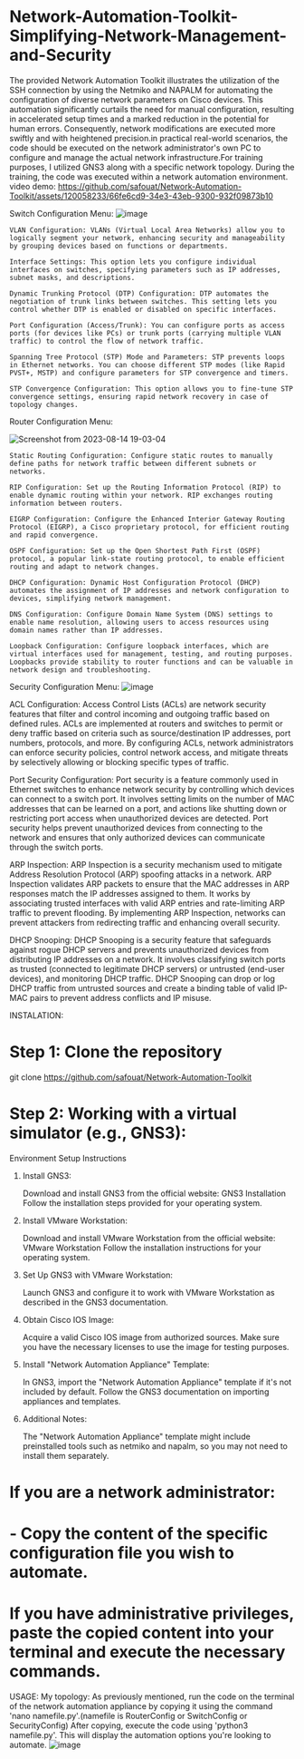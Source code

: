 # Network-Automation-Toolkit-Simplifying-Network-Management-and-Security
The provided Network Automation Toolkit illustrates the utilization of the SSH connection by using the Netmiko and NAPALM  for automating the configuration of diverse network parameters on Cisco devices. This automation  significantly curtails the need for manual configuration, resulting in accelerated setup times and a marked reduction in the potential for human errors. Consequently, network modifications are executed more swiftly and with heightened precision.in practical real-world scenarios, the code should be executed on the network administrator's own PC to configure and manage the actual network infrastructure.For training purposes, I utilized GNS3 along with a specific network topology. During the training, the code was executed within a network automation environment.
video demo:
https://github.com/safouat/Network-Automation-Toolkit/assets/120058233/66fe6cd9-34e3-43eb-9300-932f09873b10


Switch Configuration Menu:
![image](https://github.com/safouat/Network-Automation-Toolkit/assets/120058233/f521c8a8-305e-44b9-8e05-355cdd92aae1)




    VLAN Configuration: VLANs (Virtual Local Area Networks) allow you to logically segment your network, enhancing security and manageability by grouping devices based on functions or departments.

    Interface Settings: This option lets you configure individual interfaces on switches, specifying parameters such as IP addresses, subnet masks, and descriptions.

    Dynamic Trunking Protocol (DTP) Configuration: DTP automates the negotiation of trunk links between switches. This setting lets you control whether DTP is enabled or disabled on specific interfaces.

    Port Configuration (Access/Trunk): You can configure ports as access ports (for devices like PCs) or trunk ports (carrying multiple VLAN traffic) to control the flow of network traffic.

    Spanning Tree Protocol (STP) Mode and Parameters: STP prevents loops in Ethernet networks. You can choose different STP modes (like Rapid PVST+, MSTP) and configure parameters for STP convergence and timers.

    STP Convergence Configuration: This option allows you to fine-tune STP convergence settings, ensuring rapid network recovery in case of topology changes.

Router Configuration Menu:

![Screenshot from 2023-08-14 19-03-04](https://github.com/safouat/Network-Automation-Toolkit/assets/120058233/e77f4851-f4a5-4997-be15-e084de4fe743)

    Static Routing Configuration: Configure static routes to manually define paths for network traffic between different subnets or networks.

    RIP Configuration: Set up the Routing Information Protocol (RIP) to enable dynamic routing within your network. RIP exchanges routing information between routers.

    EIGRP Configuration: Configure the Enhanced Interior Gateway Routing Protocol (EIGRP), a Cisco proprietary protocol, for efficient routing and rapid convergence.

    OSPF Configuration: Set up the Open Shortest Path First (OSPF) protocol, a popular link-state routing protocol, to enable efficient routing and adapt to network changes.

    DHCP Configuration: Dynamic Host Configuration Protocol (DHCP) automates the assignment of IP addresses and network configuration to devices, simplifying network management.

    DNS Configuration: Configure Domain Name System (DNS) settings to enable name resolution, allowing users to access resources using domain names rather than IP addresses.

    Loopback Configuration: Configure loopback interfaces, which are virtual interfaces used for management, testing, and routing purposes. Loopbacks provide stability to router functions and can be valuable in network design and troubleshooting.
Security Configuration Menu:
![image](https://github.com/safouat/Network-Automation-Toolkit/assets/120058233/36ee41b4-eda2-48c5-a7f5-cad41c3b92c5)


ACL Configuration:
Access Control Lists (ACLs) are network security features that filter and control incoming and outgoing traffic based on defined rules. ACLs are implemented at routers and switches to permit or deny traffic based on criteria such as source/destination IP addresses, port numbers, protocols, and more. By configuring ACLs, network administrators can enforce security policies, control network access, and mitigate threats by selectively allowing or blocking specific types of traffic.

Port Security Configuration:
Port security is a feature commonly used in Ethernet switches to enhance network security by controlling which devices can connect to a switch port. It involves setting limits on the number of MAC addresses that can be learned on a port, and actions like shutting down or restricting port access when unauthorized devices are detected. Port security helps prevent unauthorized devices from connecting to the network and ensures that only authorized devices can communicate through the switch ports.

ARP Inspection:
ARP Inspection is a security mechanism used to mitigate Address Resolution Protocol (ARP) spoofing attacks in a network. ARP Inspection validates ARP packets to ensure that the MAC addresses in ARP responses match the IP addresses assigned to them. It works by associating trusted interfaces with valid ARP entries and rate-limiting ARP traffic to prevent flooding. By implementing ARP Inspection, networks can prevent attackers from redirecting traffic and enhancing overall security.

DHCP Snooping:
DHCP Snooping is a security feature that safeguards against rogue DHCP servers and prevents unauthorized devices from distributing IP addresses on a network. It involves classifying switch ports as trusted (connected to legitimate DHCP servers) or untrusted (end-user devices), and monitoring DHCP traffic. DHCP Snooping can drop or log DHCP traffic from untrusted sources and create a binding table of valid IP-MAC pairs to prevent address conflicts and IP misuse.

INSTALATION:
# Step 1: Clone the repository
git clone https://github.com/safouat/Network-Automation-Toolkit

# Step 2: Working with a virtual simulator (e.g., GNS3):
Environment Setup Instructions
1. Install GNS3:

    Download and install GNS3 from the official website: GNS3 Installation
    Follow the installation steps provided for your operating system.

2. Install VMware Workstation:

    Download and install VMware Workstation from the official website: VMware Workstation
    Follow the installation instructions for your operating system.

3. Set Up GNS3 with VMware Workstation:

    Launch GNS3 and configure it to work with VMware Workstation as described in the GNS3 documentation.

4. Obtain Cisco IOS Image:

    Acquire a valid Cisco IOS image from authorized sources. Make sure you have the necessary licenses to use the image for testing purposes.

5. Install "Network Automation Appliance" Template:

    In GNS3, import the "Network Automation Appliance" template if it's not included by default.
    Follow the GNS3 documentation on importing appliances and templates.

6. Additional Notes:

    The "Network Automation Appliance" template might include preinstalled tools such as netmiko and napalm, so you may not need to install them separately.


# If you are a network administrator:
# - Copy the content of the specific configuration file you wish to automate.

# If you have administrative privileges, paste the copied content into your terminal and execute the necessary commands.

USAGE:
My topology:
As previously mentioned, run the code on the terminal of the network automation appliance by copying it using the command 'nano namefile.py'.(namefile is RouterConfig or SwitchConfig or SecurityConfig)
After copying, execute the code using 'python3 namefile.py'. 
This will display the automation options you're looking to automate.
![image](https://github.com/safouat/Network-Automation-Toolkit/assets/120058233/4ffd1cc2-416e-4dd8-9f1e-e7167f733a85)




